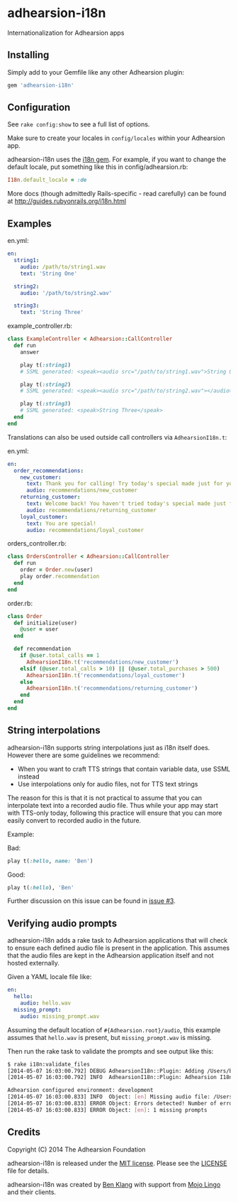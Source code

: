 adhearsion-i18n
===============

Internationalization for Adhearsion apps

## Installing

Simply add to your Gemfile like any other Adhearsion plugin:

```Ruby
gem 'adhearsion-i18n'
```

## Configuration

See `rake config:show` to see a full list of options.

Make sure to create your locales in `config/locales` within your Adhearsion app.

adhearsion-i18n uses the [i18n gem](https://github.com/svenfuchs/i18n).  For example, if you want to change the default locale, put something like this in config/adhearsion.rb:

```Ruby
I18n.default_locale = :de
```

More docs (though admittedly Rails-specific - read carefully) can be found at http://guides.rubyonrails.org/i18n.html

## Examples

en.yml:

```yaml
en:
  string1:
    audio: /path/to/string1.wav
    text: 'String One'

  string2:
    audio: '/path/to/string2.wav'

  string3:
    text: 'String Three'
```

example_controller.rb:

```Ruby
class ExampleController < Adhearsion::CallController
  def run
    answer

    play t(:string1)
    # SSML generated: <speak><audio src="/path/to/string1.wav">String One</audio></speak>

    play t(:string2)
    # SSML generated: <speak><audio src="/path/to/string2.wav"></audio></speak>

    play t(:string3)
    # SSML generated: <speak>String Three</speak>
  end
end
```

Translations can also be used outside call controllers via `AdhearsionI18n.t`:

en.yml:

```yaml
en:
  order_recommendations:
    new_customer:
      text: Thank you for calling! Try today's special made just for you.
      audio: recommendations/new_customer
    returning_customer:
      text: Welcome back! You haven't tried today's special made just for you!
      audio: recommendations/returning_customer
    loyal_customer:
      text: You are special!
      audio: recommendations/loyal_customer
```

orders_controller.rb:

```Ruby
class OrdersController < Adhearsion::CallController
  def run
    order = Order.new(user)
    play order.recommendation
  end
end
```

order.rb:

```Ruby
class Order
  def initialize(user)
    @user = user
  end

  def recommendation
    if @user.total_calls == 1
      AdhearsionI18n.t('recommendations/new_customer')
    elsif (@user.total_calls > 10) || (@user.total_purchases > 500)
      AdhearsionI18n.t('recommendations/loyal_customer')
    else
      AdhearsionI18n.t('recommendations/returning_customer')
    end
  end
end
```

## String interpolations

adhearsion-i18n supports string interpolations just as i18n itself does. However there are some guidelines we recommend:

* When you want to craft TTS strings that contain variable data, use SSML instead
* Use interpolations only for audio files, not for TTS text strings

The reason for this is that it is not practical to assume that you can interpolate text into a recorded audio file. Thus while your app may start with TTS-only today, following this practice will ensure that you can more easily convert to recorded audio in the future.

Example:

Bad:

```Ruby
play t(:hello, name: 'Ben')
```

Good:

```Ruby
play t(:hello), 'Ben'
```

Further discussion on this issue can be found in [issue #3](https://github.com/adhearsion/adhearsion-i18n/issues/3).

## Verifying audio prompts

adhearsion-i18n adds a rake task to Adhearsion applications that will check to ensure each defined audio file is present in the application.  This assumes that the audio files are kept in the Adhearsion application itself and not hosted externally.

Given a YAML locale file like:

```yaml
en:
  hello:
    audio: hello.wav
  missing_prompt:
    audio: missing_prompt.wav
```

Assuming the default location of `#{Adhearsion.root}/audio`, this example assumes that `hello.wav` is present, but `missing_prompt.wav` is missing.

Then run the rake task to validate the prompts and see output like this:

```Bash
$ rake i18n:validate_files
[2014-05-07 16:03:00.792] DEBUG AdhearsionI18n::Plugin: Adding /Users/bklang/myapp/config/locales to the I18n load path
[2014-05-07 16:03:00.792] INFO  AdhearsionI18n::Plugin: Adhearsion I18n loaded

Adhearsion configured environment: development
[2014-05-07 16:03:00.833] INFO  Object: [en] Missing audio file: /Users/bklang/myapp/audio/en/missing_prompt.wav
[2014-05-07 16:03:00.833] ERROR Object: Errors detected! Number of errors by locale:
[2014-05-07 16:03:00.833] ERROR Object: [en]: 1 missing prompts
```

## Credits

Copyright (C) 2014 The Adhearsion Foundation

adhearsion-i18n is released under the [MIT license](http://opensource.org/licenses/MIT). Please see the [LICENSE](https://github.com/adhearsion/adhearsion-i18n/blob/master/LICENSE) file for details.

adhearsion-i18n was created by [Ben Klang](https://twitter.com/bklang) with support from [Mojo Lingo](https://mojolingo.com) and their clients.
